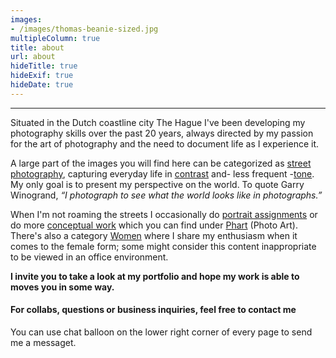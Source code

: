```yaml
---
images:
- /images/thomas-beanie-sized.jpg
multipleColumn: true
title: about
url: about
hideTitle: true
hideExif: true
hideDate: true
---
```

***
Situated in the Dutch coastline city The Hague I've been developing my photography skills over the past 20 years, always directed by my passion for the art of photography and the need to document life as I experience it.

A large part of the images you will find here can be categorized as [street photography](/tags/street-photography), capturing everyday life in [contrast](/tags/life-in-contrast) and- less frequent -[tone](/tags/life-in-tone). My only goal is to present my perspective on the world. To quote Garry Winogrand, *“I photograph to see what the world looks like in photographs.”*

When I'm not roaming the streets I occasionally do [portrait assignments](/tags/portrait) or do more [conceptual work](/tags/phart) which you can find under [Phart](/tags/phart) (Photo Art). There's also a category [Women](/tags/women) where I share my enthusiasm when it comes to the female form; some might consider this content inappropriate to be viewed in an office environment.

**I invite you to take a look at my portfolio and hope my work is able to moves you in some way.**


#### <i class="fa-regular fa-envelope"></i> For collabs, questions or business inquiries, feel free to contact me

You can use chat balloon on the lower right corner of every page to send me a messaget.
